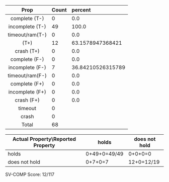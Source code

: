 
| Prop | Count | percent |
|:----:|:------|:--|
|complete   (T-)|0| 0.0 |
|incomplete (T-)|49|100.0 |
|timeout/ram(T-)|0|0.0 |
|           (T+)|12|63.1578947368421 |
|crash      (T+)|0|0.0 |
|complete   (F-)|0|0.0 |
|incomplete (F-)|7|36.84210526315789 |
|timeout/ram(F-)|0|0.0 |
|complete   (F+)|0|0.0 |
|incomplete (F+)|0|0.0 |
|crash      (F+)|0|0.0 |
|timeout        |0| |
|crash          |0| |
|Total          |68| |

| Actual Property\Reported Property | holds | does not hold |
|------------------------------------|-------|---------------|
| holds | 0+49+0=49/49 | 0+0+0=0 |
| does not hold | 0+7+0=7 | 12+0=12/19 |

SV-COMP Score: 12/117

